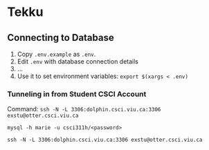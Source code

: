 # Tekku

## Connecting to Database
1. Copy `.env.example` as `.env`.
2. Edit `.env` with database connection details
3. ...
4. Use it to set environment variables: `export $(xargs < .env)`

### Tunneling in from Student CSCI Account
Command: `ssh -N -L 3306:dolphin.csci.viu.ca:3306 exstu@otter.csci.viu.ca`


`mysql -h marie -u csci311h/<password>`


`ssh -N -L 3306:dolphin.csci.viu.ca:3306 exstu@otter.csci.viu.ca`

